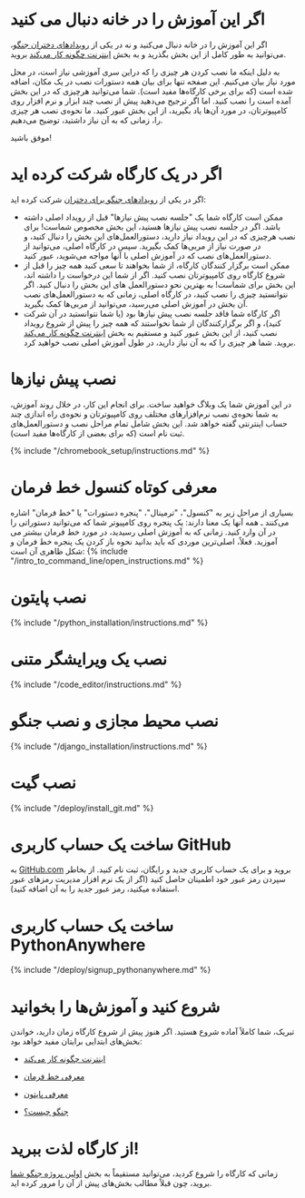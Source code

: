 # اگر این آموزش را در خانه دنبال می کنید

اگر این آموزش را در خانه دنبال می‌کنید و نه در یکی از [رویدادهای دختران جنگو](https://djangogirls.org/events/)، می‌توانید به طور کامل از این بخش بگذرید و به بخش [اینترنت چگونه کار می‌کند](../how_the_internet_works/README.md) بروید.

به دلیل اینکه ما نصب کردن هر چیزی را که دراین سری آموزشی نیاز است، در محل مورد نیاز بیان می‌کنیم. این صفحه تنها برای بیان همه دستورات نصب در یک مکان، اضافه شده است (که برای برخی کارگاه‌ها مفید است). شما می‌توانید هرچیزی که در این بخش آمده است را نصب کنید. اما اگر ترجیح می‌دهید پیش از نصب چند ابزار و نرم افزار روی کامپیوترتان، در مورد آن‌ها یاد بگیرید، از این بخش عبور کنید. ما نحوه‌ی نصب هر چیزی را، زمانی که به آن نیاز داشتید، توضیح می‌دهیم.

موفق باشید!

# اگر در یک کارگاه شرکت کرده اید

اگر در یکی از [رویدادهای جنگو برای دختران](https://djangogirls.org/events/) شرکت کرده اید:

* ممکن است کارگاه شما یک "جلسه نصب پیش نیازها" قبل از رویداد اصلی داشته باشد. اگر در جلسه نصب پیش نیازها هستید، این بخش مخصوص شماست! برای نصب هرچیزی که در این رویداد نیاز دارید، دستورالعمل‌های این بخش را دنبال کنید، و در صورت نیاز از مربی‌ها کمک بگیرید. سپس در کارگاه اصلی، می‌توانید از دستورالعمل‌های نصب که در آموزش اصلی با آنها مواجه می‌شوید، عبور کنید.
* ممکن است برگزار کنندگان کارگاه، از شما بخواهند تا سعی کنید همه چیز را قبل از شروع کارگاه روی کامپیوترتان نصب کنید. اگر از شما این درخواست را داشته اند، این بخش برای شماست! به بهترین نحو دستورالعمل های این بخش را دنبال کنید. اگر نتوانستید چیزی را نصب کنید، در کارگاه اصلی، زمانی که به دستورالعمل‌های نصب آن بخش در آموزش اصلی می‌رسید، می‌توانید از مربی‌ها کمک بگیرید.
* اگر کارگاه شما فاقد جلسه نصب پیش نیازها بود (یا شما نتوانستید در آن شرکت کنید)، و اگر برگزارکنندگان از شما نخواستند که همه چیز را پیش از شروع رویداد نصب کنید، از این بخش عبور کنید و مستقیم به بخش [ اینترنت چگونه کار می‌کند](../how_the_internet_works/README.md) بروید. شما هر چیزی را که به آن نیاز دارید، در طول آموزش اصلی نصب خواهید کرد.

# نصب پیش نیازها

در این آموزش شما یک وبلاگ خواهید ساخت. برای انجام این کار، در خلال روند آموزش، به شما نحوه‌ی نصب نرم‌افزارهای مختلف روی کامپیوترتان و نحوه‌ی راه اندازی چند حساب اینترنتی گفته خواهد شد. این بخش شامل تمام مراحل نصب و دستورالعمل‌های ثبت نام است (که برای بعضی از کارگاه‌ها مفید است).

<!--sec data-title="Chromebook setup (if you're using one)"
data-id="chromebook_setup" data-collapse=true ces--> {% include "/chromebook_setup/instructions.md" %} 

<!--endsec-->

# معرفی کوتاه کنسول خط فرمان

بسیاری از مراحل زیر به "کنسول"، "ترمینال"، "پنجره دستورات" یا "خط فرمان" اشاره می‌کنند ـ همه آنها یک معنا دارند: یک پنجره روی کامپیوتر شما که می‌توانید دستوراتی را در آن وارد کنید. زمانی که به آموزش اصلی رسیدید، در مورد خط فرمان بیشتر می آموزید. فعلاً، اصلی‌ترین موردی که باید بدانید نحوه باز کردن یک پنجره خط فرمان و شکل ظاهری آن است: {% include "/intro_to_command_line/open_instructions.md" %}

# نصب پایتون

{% include "/python_installation/instructions.md" %}

# نصب یک ویرایشگر متنی

{% include "/code_editor/instructions.md" %}

# نصب محیط مجازی و نصب جنگو

{% include "/django_installation/instructions.md" %}

# نصب گیت

{% include "/deploy/install_git.md" %}

# ساخت یک حساب کاربری GitHub

به [GitHub.com](https://www.github.com) بروید و برای یک حساب کاربری جدید و رایگان،‌ ثبت نام کنید. از بخاطر سپردن رمز عبور خود اطمینان حاصل کنید (اگر از یک نرم افزار مدیریت رمزهای عبور استفاده میکنید، رمز عبور جدید را به آن اضافه کنید).

# ساخت یک حساب کاربری PythonAnywhere

{% include "/deploy/signup_pythonanywhere.md" %}

# شروع کنید و آموزش‌ها را بخوانید

تبریک، شما کاملاً آماده شروع هستید. اگر هنوز پیش از شروع کارگاه زمان دارید، خواندن بخش‌های ابتدایی برایتان مفید خواهد بود:

* [اینترنت چگونه کار می‌کند](../how_the_internet_works/README.md)

* [معرفی خط فرمان](../intro_to_command_line/README.md)

* [معرفی پایتون](../python_introduction/README.md)

* [جنگو چیست؟](../django/README.md)

# از کارگاه لذت ببرید!

زمانی که کارگاه را شروع کردید، می‌توانید مستقیماً به بخش [اولین پروژه جنگو شما](../django_start_project/README.md) بروید، چون قبلاً مطالب بخش‌های پیش از آن را مرور کرده اید.